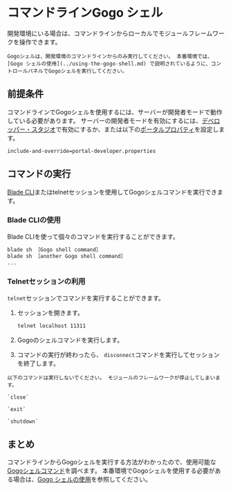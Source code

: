 # コマンドラインGogo シェル

開発環境にいる場合は、コマンドラインからローカルでモジュールフレームワークを操作できます。

```{warning}
Gogoシェルは、開発環境のコマンドラインからのみ実行してください。 本番環境では、 [Gogo シェルの使用](../using-the-gogo-shell.md) で説明されているように、コントロールパネルでGogoシェルを実行してください。
```

## 前提条件

コマンドラインでGogoシェルを使用するには、サーバーが開発者モードで動作している必要があります。 サーバーの開発者モードを有効にするには、[デベロッパー・スタジオ](../../../building-applications/tooling/developer-studio.md)で有効にするか、または以下の[ポータルプロパティ](../../../installation-and-upgrades/reference/portal-properties.md)を設定します。

```properties
include-and-override=portal-developer.properties
```

## コマンドの実行

[Blade CLI](../../../building-applications/tooling/blade-cli/installing-and-updating-blade-cli.md)またはtelnetセッションを使用してGogoシェルコマンドを実行できます。

### Blade CLIの使用

Blade CLIを使って個々のコマンドを実行することができます。

```bash
blade sh ［Gogo shell command］
blade sh ［another Gogo shell command］
...
```

### Telnetセッションの利用

`telnet`セッションでコマンドを実行することができます。

1. セッションを開きます。

    ```bash
    telnet localhost 11311
    ```

1. Gogoのシェルコマンドを実行します。

1. コマンドの実行が終わったら、 `disconnect`コマンドを実行してセッションを終了します。

```{warning}
以下のコマンドは実行しないでください。 モジュールのフレームワークが停止してしまいます。

`close`

`exit`

`shutdown`
```

## まとめ

コマンドラインからGogoシェルを実行する方法がわかったので、使用可能な[Gogoシェルコマンド](./gogo-shell-commands.md)を調べます。 本番環境でGogoシェルを使用する必要がある場合は、[Gogo シェルの使用](../using-the-gogo-shell.md)を参照してください。